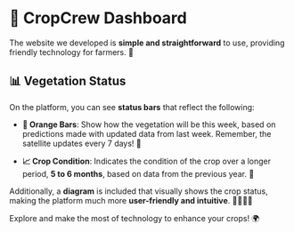 # 🌾 CropCrew Dashboard

The website we developed is **simple and straightforward** to use, providing friendly technology for farmers. 🚜

## 📊 Vegetation Status

On the platform, you can see **status bars** that reflect the following:

- **🔶 Orange Bars**: Show how the vegetation will be this week, based on predictions made with updated data from last week. Remember, the satellite updates every 7 days! 📅

- **📈 Crop Condition**: Indicates the condition of the crop over a longer period, **5 to 6 months**, based on data from the previous year. 🌱

Additionally, a **diagram** is included that visually shows the crop status, making the platform much more **user-friendly and intuitive**. 👩‍🌾👨‍🌾

Explore and make the most of technology to enhance your crops! 🌍

